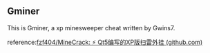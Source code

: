 ## Gminer

This is Gminer, a xp minesweeper cheat written by Gwins7.



reference:[fzf404/MineCrack: ⚡ Qt5编写的XP版扫雷外挂 (github.com)](https://github.com/fzf404/MineCrack)

